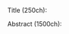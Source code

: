 <!--
MPSA 2020 Conference Abstract

Created 2019-09-13 y Jason and Nick
-->

Title (250ch): 

Abstract (1500ch): 

